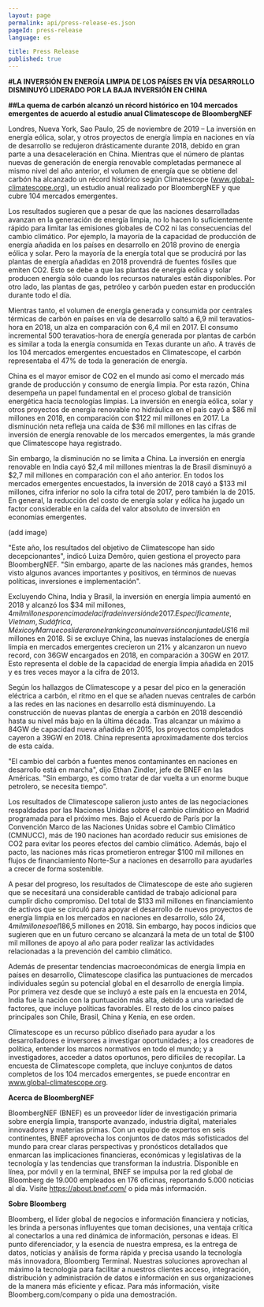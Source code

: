 ```yaml
---
layout: page
permalink: api/press-release-es.json
pageId: press-release
language: es

title: Press Release
published: true
---
```


**#LA INVERSIÓN EN ENERGÍA LIMPIA DE LOS PAÍSES EN VÍA DESARROLLO DISMINUYÓ LIDERADO POR LA BAJA INVERSIÓN EN CHINA**

**##La quema de carbón alcanzó un récord histórico en 104 mercados emergentes de acuerdo  al estudio anual Climatescope  de BloombergNEF**

Londres, Nueva York, Sao Paulo, 25 de noviembre de 2019 – La inversión en energía eólica, solar, y otros proyectos de energía limpia en naciones en vía de desarrollo se redujeron drásticamente durante 2018, debido en gran parte a una desaceleración en China. Mientras que el número de plantas nuevas de generación de energía renovable completadas permanece al mismo nivel del año anterior, el volumen de energía que se obtiene del carbón ha alcanzado un récord histórico según Climatescope (www.global-climatescope.org), un estudio anual  realizado por BloombergNEF y que cubre 104 mercados emergentes. 

Los resultados sugieren que a pesar de que las naciones desarrolladas avanzan en la generación de energía limpia, no lo hacen lo suficientemente rápido para limitar las emisiones globales de CO2 ni las consecuencias del cambio climático. Por ejemplo, la mayoría de la capacidad de producción de energía añadida en los países en desarrollo en 2018 provino de energía eólica y solar. Pero la mayoría de la energía total que se producirá por las plantas de energía añadidas en 2018 provendrá de fuentes fósiles que emiten CO2. Esto se debe a que las plantas de energía eólica y solar producen energía sólo cuando los recursos naturales están disponibles. Por otro lado, las plantas de gas, petróleo y carbón pueden estar en producción durante todo el día. 

Mientras tanto, el volumen de energía generada y consumida por centrales térmicas de carbón en países en vía de desarrollo saltó a 6,9 mil teravatios-hora en 2018, un alza en comparación con 6,4 mil en 2017. El consumo incremental 500 teravatios-hora de energía generada por plantas de carbón es similar a toda la energía consumida en Texas durante un año. A través de los 104 mercados emergentes encuestados en Climatescope, el carbón representaba el 47% de toda la generación de energía. 

China es el mayor emisor de CO2  en el mundo  así como el mercado más grande de producción y consumo de energía limpia. Por esta razón, China desempeña un papel fundamental en el proceso global de transición energética hacía tecnologías limpias. La inversión en energía eólica, solar y otros proyectos de energía renovable no hidráulica en el país cayó a $86 mil millones en 2018, en comparación con $122 mil millones en 2017. La disminución neta refleja una caída de $36 mil millones en las cifras de inversión de energía renovable de los mercados emergentes, la más grande que Climatescope haya registrado.

Sin embargo, la disminución no se limita a China. La inversión en energía renovable en India cayó $2,4 mil millones mientras la de Brasil disminuyó a $2,7 mil millones en comparación con el año anterior. En todos los mercados emergentes encuestados, la inversión de 2018 cayó a $133 mil millones, cifra inferior no solo la cifra total de 2017, pero también la de 2015. En general, la reducción del costo de energía solar y eólica ha jugado un factor considerable en la caída del valor absoluto de inversión en economías emergentes. 

(add image)

"Este año, los resultados del objetivo de Climatescope han sido decepcionantes", indicó Luiza Demôro, quien gestiona el proyecto para BloombergNEF. "Sin embargo, aparte de las naciones más grandes, hemos visto algunos avances importantes y positivos, en términos de nuevas políticas, inversiones e implementación".

Excluyendo China, India y Brasil, la inversión en energía limpia aumentó en 2018 y alcanzó los $34 mil millones, $4 mil millones por encima de la cifra de inversión de 2017. Específicamente, Vietnam, Sudáfrica, México y Marruecos lideraron el ranking con una inversión conjunta de US$16 mil millones en 2018. Si se excluye China, las nuevas instalaciones de energía limpia en mercados emergentes crecieron un 21% y alcanzaron un nuevo record, con 36GW encargados en 2018, en comparación a 30GW en 2017. Esto representa el doble de la capacidad de energía limpia añadida en 2015 y es tres veces mayor a la cifra de 2013.

Según los hallazgos de Climatescope y a pesar del pico en la generación eléctrica a carbón, el ritmo en el que se añaden nuevas centrales de carbón a las redes en las naciones en desarrollo está disminuyendo. La construcción de nuevas plantas de energía a carbón en 2018 descendió hasta su nivel más bajo en la última década. Tras alcanzar un máximo a 84GW de capacidad nueva añadida en 2015, los proyectos completados cayeron a 39GW en 2018. China representa aproximadamente dos tercios de esta caída. 

"El cambio del carbón a fuentes menos contaminantes en naciones en desarrollo está en marcha", dijo Ethan Zindler, jefe de BNEF en las Américas. "Sin embargo, es como tratar de dar vuelta a un enorme buque petrolero, se necesita tiempo".

Los resultados de Climatescope salieron justo antes de las negociaciones respaldadas por las Naciones Unidas sobre el cambio climático en Madrid programada para el próximo mes. Bajo el Acuerdo de París por la Convención Marco de las Naciones Unidas sobre el Cambio Climático (CMNUCC), más de 190 naciones han acordado reducir sus emisiones de CO2 para evitar los peores efectos del cambio climático. Además, bajo el pacto, las naciones más ricas prometieron entregar $100 mil millones en flujos de financiamiento Norte-Sur a naciones en desarrollo para ayudarles a crecer de forma sostenible. 

A pesar del progreso, los resultados de Climatescope de este año sugieren que se necesitará una considerable cantidad de trabajo adicional para cumplir dicho compromiso. Del total de $133 mil millones en financiamiento de activos que se circuló para apoyar el desarrollo de nuevos proyectos de energía limpia en los mercados en naciones en desarrollo, sólo $24,4 mil millones o el 18% provino de fuentes fuera de esos países. De ese total, la gran mayoría provino de fuentes de capital privado, tales como promotores internacionales de proyectos, bancos comerciales y fondos de capital privado. Los aportes de bancos de desarrollo financiados mayoritariamente con fondos del Estado de la OCDE aumentaron a un récord de US$6,5 millones en 2018. Sin embargo, hay pocos indicios que sugieren que en un futuro cercano se alcanzará la meta de un total de $100 mil millones de apoyo al año para poder realizar las actividades relacionadas a la prevención del cambio climático. 

Además de presentar tendencias macroeconómicas de energía limpia en países en desarrollo, Climatescope clasifica las puntuaciones de mercados individuales según su potencial global en el desarrollo de energía limpia. Por primera vez desde que se incluyó a este país en la encuesta en 2014, India fue la nación con la puntuación más alta, debido a una variedad de factores, que incluye políticas favorables. El resto de los cinco países principales son Chile, Brasil, China y Kenia, en ese orden.

Climatescope es un recurso público diseñado para ayudar a los desarrolladores e inversores a investigar oportunidades; a los creadores de política, entender los marcos normativos en todo el mundo; y a investigadores, acceder a datos oportunos, pero difíciles de recopilar. La encuesta de Climatescope completa, que incluye conjuntos de datos completos de los 104 mercados emergentes, se puede encontrar en www.global-climatescope.org.

**Acerca de BloombergNEF**

BloombergNEF (BNEF) es un proveedor líder de investigación primaria sobre energía limpia, transporte avanzado, industria digital, materiales innovadores y materias primas. Con un equipo de expertos en seis continentes, BNEF aprovecha los conjuntos de datos más sofisticados del mundo para crear claras perspectivas y pronósticos detallados que enmarcan las implicaciones financieras, económicas y legislativas de la tecnología y las tendencias que transforman la industria. Disponible en línea, por móvil y en la terminal, BNEF se impulsa por la red global de Bloomberg de 19.000 empleados en 176 oficinas, reportando 5.000 noticias al día. Visite https://about.bnef.com/ o pida más información.

**Sobre Bloomberg**

Bloomberg, el líder global de negocios e información financiera y noticias, les brinda a personas influyentes que toman decisiones, una ventaja crítica al conectarlos a una red dinámica de información, personas e ideas. El punto diferenciador, y la esencia de nuestra empresa, es la entrega de datos, noticias y análisis de forma rápida y precisa usando la tecnología más innovadora, Bloomberg Terminal. Nuestras soluciones aprovechan al máximo la tecnología para facilitar a nuestros clientes acceso, integración, distribución y administración de datos e información en sus organizaciones de la manera más eficiente y eficaz. Para más información, visite Bloomberg.com/company o pida una demostración.
